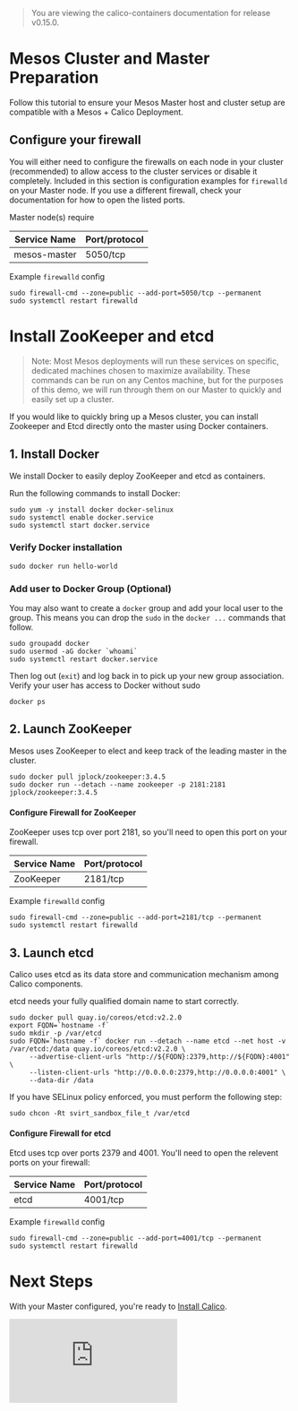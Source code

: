 > You are viewing the calico-containers documentation for release v0.15.0.

# Mesos Cluster and Master Preparation

Follow this tutorial to ensure your Mesos Master host and cluster setup are compatible with a Mesos + Calico Deployment.

## Configure your firewall
You will either need to configure the firewalls on each node in your cluster 
(recommended) to allow access to the cluster services or disable it completely. 
Included in this section is configuration examples for `firewalld` on your Master node.  If you use 
a different firewall, check your documentation for how to open the listed ports.

Master node(s) require

| Service Name | Port/protocol     |
|--------------|-------------------|
| mesos-master | 5050/tcp          |

Example `firewalld` config

```
sudo firewall-cmd --zone=public --add-port=5050/tcp --permanent
sudo systemctl restart firewalld
```

# Install ZooKeeper and etcd
> Note: Most Mesos deployments will run these services on specific, dedicated 
> machines chosen to maximize availability. These commands can be run on any 
> Centos machine, but for the purposes of this demo, we will run through them on 
> our Master to quickly and easily set up a cluster.

If you would like to quickly bring up a Mesos cluster, you can install 
Zookeeper and Etcd directly onto the master using Docker containers.

## 1. Install Docker

We install Docker to easily deploy ZooKeeper and etcd as containers.

Run the following commands to install Docker:

```
sudo yum -y install docker docker-selinux
sudo systemctl enable docker.service
sudo systemctl start docker.service
```
### Verify Docker installation

```
sudo docker run hello-world
```

### Add user to Docker Group (Optional)
You may also want to create a `docker` group and add your local user to the group.  This means you can drop the `sudo` in the `docker ...` commands that follow.

```
sudo groupadd docker
sudo usermod -aG docker `whoami`
sudo systemctl restart docker.service
```

Then log out (`exit`) and log back in to pick up your new group association.  Verify your user has access to Docker without sudo

```
docker ps
```

## 2. Launch ZooKeeper
Mesos uses ZooKeeper to elect and keep track of the leading master in the cluster.

```
sudo docker pull jplock/zookeeper:3.4.5
sudo docker run --detach --name zookeeper -p 2181:2181 jplock/zookeeper:3.4.5
```

#### Configure Firewall for ZooKeeper
ZooKeeper uses tcp over port 2181, so you'll need to open this port on your firewall.

| Service Name | Port/protocol     |
|--------------|-------------------|
| ZooKeeper    | 2181/tcp          |

Example `firewalld` config

```
sudo firewall-cmd --zone=public --add-port=2181/tcp --permanent
sudo systemctl restart firewalld
```
## 3. Launch etcd
Calico uses etcd as its data store and communication mechanism among Calico components.

etcd needs your fully qualified domain name to start correctly.

```
sudo docker pull quay.io/coreos/etcd:v2.2.0
export FQDN=`hostname -f`
sudo mkdir -p /var/etcd
sudo FQDN=`hostname -f` docker run --detach --name etcd --net host -v /var/etcd:/data quay.io/coreos/etcd:v2.2.0 \
     --advertise-client-urls "http://${FQDN}:2379,http://${FQDN}:4001" \
     --listen-client-urls "http://0.0.0.0:2379,http://0.0.0.0:4001" \
     --data-dir /data
```
If you have SELinux policy enforced, you must perform the following step:

```
sudo chcon -Rt svirt_sandbox_file_t /var/etcd
```

#### Configure Firewall for etcd
Etcd uses tcp over ports 2379 and 4001. You'll need to open the relevent ports on your firewall:

| Service Name | Port/protocol     |
|--------------|-------------------|
| etcd         | 4001/tcp          |

Example `firewalld` config

```
sudo firewall-cmd --zone=public --add-port=4001/tcp --permanent
sudo systemctl restart firewalld
```

# Next Steps 
With your Master configured, you're ready to [Install Calico](README.md#2-install-mesos-slave-netmodules-and-calico).

[![Analytics](https://ga-beacon.appspot.com/UA-52125893-3/calico-containers/docs/mesos/MesosClusterPreparation.md?pixel)](https://github.com/igrigorik/ga-beacon)
